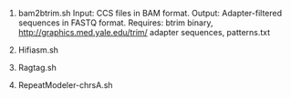 1. bam2btrim.sh
     Input:
       CCS files in BAM format.
     Output:
       Adapter-filtered sequences in FASTQ format.
     Requires:
       btrim binary, http://graphics.med.yale.edu/trim/
       adapter sequences, patterns.txt
   
3. Hifiasm.sh
     
4. Ragtag.sh

5. RepeatModeler-chrsA.sh
